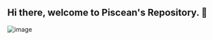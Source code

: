 ## Hi there, welcome to Piscean's Repository. 👋
![image](https://github.com/user-attachments/assets/8d3b90f9-ad9b-4c0a-a3f8-e1bdc5907b16)


<!--
**hiimpiscean/hiimpiscean** is a ✨ _special_ ✨ repository because its `README.md` (this file) appears on your GitHub profile.




Here are some ideas to get you started:

- 🔭 I’m currently working on ...
- 🌱 I’m currently learning ...
- 👯 I’m looking to collaborate on ...
- 🤔 I’m looking for help with ...
- 💬 Ask me about ...
- 📫 How to reach me: ...
- 😄 Pronouns: ...
- ⚡ Fun fact: ...
-->
